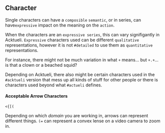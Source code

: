 ## Character
Single characters can have a `composible` `semantic`, or in series, can have`expressive` impact on the meaning on the `action`.

When the characters are an `expressive series`, this can vary signifigantly in Acktueli.  `Expressive` characters used can be different `qualitative` representations, however it is not `#detailed` to use them as `quantitative` representations.

For instance, there might not be much variation in what `+` means... but `+.+`... is that a clown or a beached squid?

Depending on Acktueli, there also might be certain characters used in the `#acktueli` version that mess up all kinds of stuff for other people or there is characters used beyond what `#actueli` defines.

#### Acceptable Arrow Characters
`<{[(`

Depending on which _domain_ you are working in, arrows can represent different things.  `(=` can represent a convex lense on a video camera to zoom in.